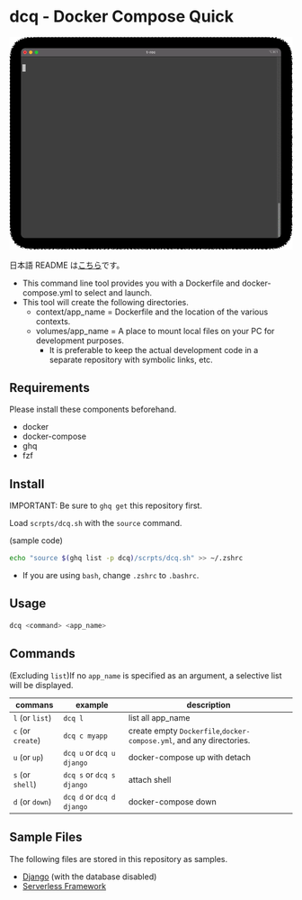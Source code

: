 # dcq - Docker Compose Quick

![image](./img/screen.gif)

日本語 README は[こちら](./doc/README_ja.md)です。

- This command line tool provides you with a Dockerfile and docker-compose.yml to select and launch.
- This tool will create the following directories.
  - context/app_name = Dockerfile and the location of the various contexts.
  - volumes/app_name = A place to mount local files on your PC for development purposes.
    - It is preferable to keep the actual development code in a separate repository with symbolic links, etc.

## Requirements

Please install these components beforehand.

- docker
- docker-compose
- ghq
- fzf

## Install

IMPORTANT: Be sure to `ghq get` this repository first.

Load `scrpts/dcq.sh` with the `source` command.

(sample code)

```bash
echo "source $(ghq list -p dcq)/scrpts/dcq.sh" >> ~/.zshrc
```

- If you are using `bash`, change `.zshrc` to `.bashrc`.

## Usage

```bash
dcq <command> <app_name>
```

## Commands

(Excluding `list`)If no `app_name` is specified as an argument, a selective list will be displayed.

| commans           | example                   | description                                                          |
| ----------------- | ------------------------- | -------------------------------------------------------------------- |
| `l` (or `list`)   | `dcq l`                   | list all app_name                                                    |
| `c` (or `create`) | `dcq c myapp`             | create empty `Dockerfile`,`docker-compose.yml`, and any directories. |
| `u` (or `up`)     | `dcq u` or `dcq u django` | docker-compose up with detach                                        |
| `s` (or `shell`)  | `dcq s` or `dcq s django` | attach shell                                                         |
| `d` (or `down`)   | `dcq d` or `dcq d django` | docker-compose down                                                  |

## Sample Files

The following files are stored in this repository as samples.

- [Django](https://docs.djangoproject.com/) (with the database disabled)
- [Serverless Framework](https://www.serverless.com/framework/)
